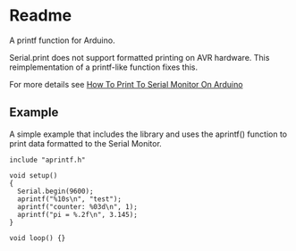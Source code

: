 # Readme

A printf function for Arduino.

Serial.print does not support formatted printing
on AVR hardware. This reimplementation of a printf-like
function fixes this.

For more details see 
[How To Print To Serial Monitor On Arduino](https://www.makerguides.com/how-to-print-to-serial-monitor-on-arduino/)


## Example

A simple example that includes the library
and uses the aprintf() function to print
data formatted to the Serial Monitor.

```
include "aprintf.h"

void setup()
{
  Serial.begin(9600);
  aprintf("%10s\n", "test");
  aprintf("counter: %03d\n", 1);
  aprintf("pi = %.2f\n", 3.145);
}

void loop() {}
```


